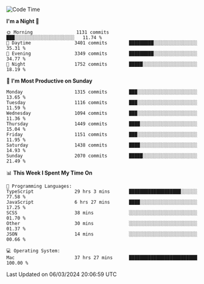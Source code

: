 <!--START_SECTION:waka-->
![Code Time](http://img.shields.io/badge/Code%20Time-3%2C730%20hrs%2046%20mins-blue)

**I'm a Night 🦉** 

```text
🌞 Morning                1131 commits        ███░░░░░░░░░░░░░░░░░░░░░░   11.74 % 
🌆 Daytime                3401 commits        █████████░░░░░░░░░░░░░░░░   35.31 % 
🌃 Evening                3349 commits        █████████░░░░░░░░░░░░░░░░   34.77 % 
🌙 Night                  1752 commits        █████░░░░░░░░░░░░░░░░░░░░   18.19 % 
```
📅 **I'm Most Productive on Sunday** 

```text
Monday                   1315 commits        ███░░░░░░░░░░░░░░░░░░░░░░   13.65 % 
Tuesday                  1116 commits        ███░░░░░░░░░░░░░░░░░░░░░░   11.59 % 
Wednesday                1094 commits        ███░░░░░░░░░░░░░░░░░░░░░░   11.36 % 
Thursday                 1449 commits        ████░░░░░░░░░░░░░░░░░░░░░   15.04 % 
Friday                   1151 commits        ███░░░░░░░░░░░░░░░░░░░░░░   11.95 % 
Saturday                 1438 commits        ████░░░░░░░░░░░░░░░░░░░░░   14.93 % 
Sunday                   2070 commits        █████░░░░░░░░░░░░░░░░░░░░   21.49 % 
```


📊 **This Week I Spent My Time On** 

```text
💬 Programming Languages: 
TypeScript               29 hrs 3 mins       ███████████████████░░░░░░   77.58 % 
JavaScript               6 hrs 27 mins       ████░░░░░░░░░░░░░░░░░░░░░   17.25 % 
SCSS                     38 mins             ░░░░░░░░░░░░░░░░░░░░░░░░░   01.70 % 
Other                    30 mins             ░░░░░░░░░░░░░░░░░░░░░░░░░   01.37 % 
JSON                     14 mins             ░░░░░░░░░░░░░░░░░░░░░░░░░   00.66 % 

💻 Operating System: 
Mac                      37 hrs 27 mins      █████████████████████████   100.00 % 
```


 Last Updated on 06/03/2024 20:06:59 UTC
<!--END_SECTION:waka-->
